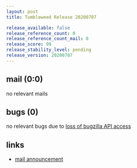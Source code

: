 ```yaml
---
layout: post
title: Tumbleweed Release 20200707

release_available: false
release_reference_count: 0
release_reference_count_mail: 0
release_score: 99
release_stability_level: pending
release_version: 20200707
---
```


## mail (0:0)

no relevant mails

## bugs (0)

<!--more-->

no relevant bugs due to [loss of bugzilla API access](https://bugzilla.opensuse.org/show_bug.cgi?id=1157722)



## links

- [mail announcement](https://lists.opensuse.org/opensuse-factory/2020-07/msg00114.html)
